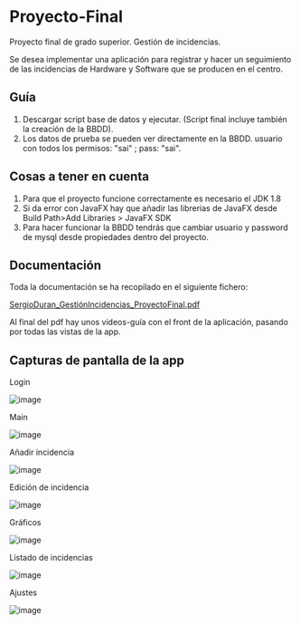 # Proyecto-Final
Proyecto final de grado superior. Gestión de incidencias. 

Se desea implementar una aplicación para registrar y hacer un seguimiento de las 
incidencias de Hardware y Software que se producen en el centro.

## Guía

1. Descargar script base de datos y ejecutar. (Script final incluye también la creación de la BBDD).
2. Los datos de prueba se pueden ver directamente en la BBDD.
   usuario con todos los permisos: "sai" ; pass: "sai".
 

## Cosas a tener en cuenta

1. Para que el proyecto funcione correctamente es necesario el JDK 1.8
2. Si da error con JavaFX hay que añadir las librerias de JavaFX desde Build Path>Add Libraries > JavaFX SDK
3. Para hacer funcionar la BBDD tendrás que cambiar usuario y password de mysql desde propiedades dentro del proyecto. 

## Documentación

 Toda la documentación se ha recopilado en el siguiente fichero: 
 
  [SergioDuran_GestiónIncidencias_ProyectoFinal.pdf](https://github.com/sergiodurancazorla/ProyectoFinal/files/6902289/SergioDuran_GestionIncidencias_ProyectoFinal.pdf)
 
 Al final del pdf hay unos videos-guía con el front de la aplicación, pasando por todas las vistas de la app.
 
## Capturas de pantalla de la app

Login

![image](https://user-images.githubusercontent.com/57665696/127536589-b2510128-18c0-4f63-a40e-c787563b525c.png)

Main

![image](https://user-images.githubusercontent.com/57665696/127536770-d8db8653-4753-40b1-b5d5-2ad05f13f285.png)

Añadir incidencia

![image](https://user-images.githubusercontent.com/57665696/127536935-afe3d2ef-cbdd-4bc8-abec-6fda9a04172f.png)

Edición de incidencia

![image](https://user-images.githubusercontent.com/57665696/127537159-23c772d3-366c-4595-8fb4-6630c7d68efa.png)

Gráficos

![image](https://user-images.githubusercontent.com/57665696/127537025-908f3982-9f9c-42af-8553-e2bc14867d3b.png)

Listado de incidencias

![image](https://user-images.githubusercontent.com/57665696/127537198-3cbb9250-8458-42cb-8c57-bec82e530c64.png)

Ajustes

![image](https://user-images.githubusercontent.com/57665696/127537212-ba58c0a8-c35f-4751-bbad-f2bb7a0d1389.png)


